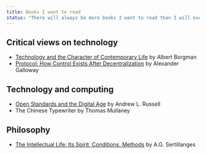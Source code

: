 ```yaml
---
title: Books I want to read
status: "There will always be more books I want to read than I will ever have time to read. Such is life."
---
```


## Critical views on technology

- [Technology and the Character of Contemporary
  Life](https://bookshop.org/a/106240/9780226066295) by Albert Borgman
- [Protocol: How Control Exists After Decentralization](https://bookshop.org/a/106240/9780262572330) by Alexander Galloway

## Technology and computing

- [Open Standards and the Digital
  Age](https://www.cambridge.org/core/books/open-standards-and-the-digital-age/3605A03EC74D80F2D30FE233C7BCBF35)
  by Andrew L. Russell
- The Chinese Typewriter by Thomas Mullaney

## Philosophy

- [The Intellectual Life: Its Spirit, Conditions, Methods](https://bookshop.org/a/106240/9780813206462) by A.G. Sertillanges
